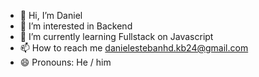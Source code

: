 - 👋 Hi, I’m Daniel 
- 👀 I’m interested in Backend
- 🌱 I’m currently learning Fullstack on Javascript
- 📫 How to reach me danielestebanhd.kb24@gmail.com
- 😄 Pronouns: He / him

<!---
dehurtado0408/dehurtado0408 is a ✨ special ✨ repository because its `README.md` (this file) appears on your GitHub profile.
You can click the Preview link to take a look at your changes.
--->
